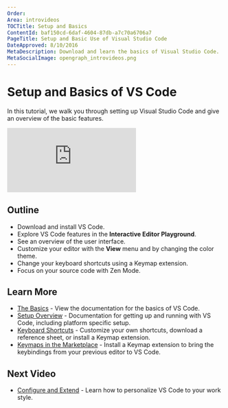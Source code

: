 ```yaml
---
Order:
Area: introvideos
TOCTitle: Setup and Basics
ContentId: baf150cd-6daf-4604-87db-a7c70a6706a7
PageTitle: Setup and Basic Use of Visual Studio Code
DateApproved: 8/10/2016
MetaDescription: Download and learn the basics of Visual Studio Code.
MetaSocialImage: opengraph_introvideos.png
---
```


# Setup and Basics of VS Code

In this tutorial, we walk you through setting up Visual Studio Code and give an overview of the basic features.

<iframe src="https://www.youtube.com/embed/SYRwSyjD8oI?rel=0&amp;disablekb=0&amp;modestbranding=1&amp;showinfo=0" frameborder="0" allowfullscreen></iframe>

## Outline

* Download and install VS Code.
* Explore VS Code features in the **Interactive Editor Playground**. 
* See an overview of the user interface.
* Customize your editor with the **View** menu and by changing the color theme. 
* Change your keyboard shortcuts using a Keymap extension. 
* Focus on your source code with Zen Mode. 

## Learn More

* [The Basics](/docs/editor/codebasics.md) - View the documentation for the basics of VS Code.
* [Setup Overview](/docs/setup/setup-overview.md) - Documentation for getting up and running with VS Code, including platform specific setup.
* [Keyboard Shortcuts](/docs/customization/keybindings.md) - Customize your own shortcuts, download a reference sheet, or install a Keymap extension. 
* [Keymaps in the Marketplace](https://marketplace.visualstudio.com/search?target=VSCode&category=Keymaps&sortBy=Downloads) - Install a Keymap extension to bring the keybindings from your previous editor to VS Code. 

## Next Video

* [Configure and Extend](/docs/introvideos/configure.md) - Learn how to personalize VS Code to your work style.